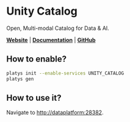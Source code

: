 # Unity Catalog

Open, Multi-modal Catalog for Data & AI.

**[Website](https://www.unitycatalog.io/)** | **[Documentation](https://docs.unitycatalog.io/)** | **[GitHub](https://github.com/unitycatalog/unitycatalog)**

## How to enable?

```bash
platys init --enable-services UNITY_CATALOG
platys gen
```

## How to use it?

Navigate to <http://dataplatform:28382>.
